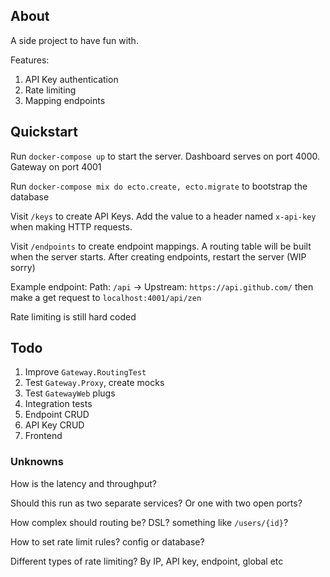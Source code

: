 ## About

A side project to have fun with.

Features:
1. API Key authentication
2. Rate limiting
3. Mapping endpoints

## Quickstart

Run `docker-compose up` to start the server. Dashboard serves on port 4000. Gateway on port 4001

Run `docker-compose mix do ecto.create, ecto.migrate` to bootstrap the database

Visit `/keys` to create API Keys. Add the value to a header named `x-api-key` when making HTTP requests.

Visit `/endpoints` to create endpoint mappings. A routing table will be built when the server starts. After creating endpoints, restart the server (WIP sorry)

Example endpoint: Path: `/api` -> Upstream: `https://api.github.com/` then make a get request to `localhost:4001/api/zen`

Rate limiting is still hard coded


## Todo

1. Improve `Gateway.RoutingTest`
2. Test `Gateway.Proxy`, create mocks
3. Test `GatewayWeb` plugs
4. Integration tests
5. Endpoint CRUD
6. API Key CRUD
7. Frontend

### Unknowns

How is the latency and throughput?

Should this run as two separate services? Or one with two open ports?

How complex should routing be? DSL? something like `/users/{id}`?

How to set rate limit rules? config or database?

Different types of rate limiting? By IP, API key, endpoint, global etc
